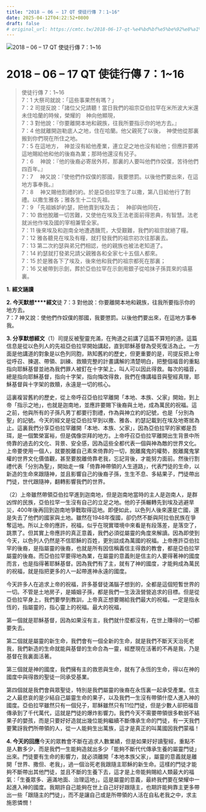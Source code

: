 ```yaml
---
title: "2018 – 06 – 17 QT 使徒行傳 7：1~16"
date: 2025-04-12T04:22:52+0800
draft: false
# original_url: https://cmtc.tw/2018-06-17-qt-%e4%bd%bf%e5%be%92%e8%a1%8c%e5%82%b3-7%ef%bc%9a116
---
```


![2018 – 06 – 17 QT 使徒行傳 7：1\~16](/images/qt.jpg   "2018 – 06 – 17 QT 使徒行傳 7：1\~16")

# 2018 – 06 – 17 QT 使徒行傳 7：1\~16

> 使徒行傳 7：1\~16  
> 7：1 大祭司就說：「這些事果然有嗎？」  
> 7：2 司提反說：「諸位父兄請聽！當日我們的祖宗亞伯拉罕在米所波大米還未住哈蘭的時候，榮耀的　神向他顯現，  
> 7：3 對他說：『你要離開本地和親族，往我所要指示你的地方去。』  
> 7：4 他就離開迦勒底人之地，住在哈蘭。他父親死了以後，　神使他從那裏搬到你們現在所住之地。  
> 7：5 在這地方，　神並沒有給他產業，連立足之地也沒有給他；但應許要將這地賜給他和他的後裔為業；那時他還沒有兒子。  
> 7：6 　神說：『他的後裔必寄居外邦，那裏的人要叫他們作奴僕，苦待他們四百年。』  
> 7：7 　神又說：『使他們作奴僕的那國，我要懲罰。以後他們要出來，在這地方事奉我。』  
> 7：8 　神又賜他割禮的約。於是亞伯拉罕生了以撒，第八日給他行了割禮。以撒生雅各；雅各生十二位先祖。  
> 7：9 「先祖嫉妒約瑟，把他賣到埃及去；　神卻與他同在，  
> 7：10 救他脫離一切苦難，又使他在埃及王法老面前得恩典，有智慧。法老就派他作埃及國的宰相兼管全家。  
> 7：11 後來埃及和迦南全地遭遇饑荒，大受艱難，我們的祖宗就絕了糧。  
> 7：12 雅各聽見在埃及有糧，就打發我們的祖宗初次往那裏去。  
> 7：13 第二次約瑟與弟兄們相認，他的親族也被法老知道了。  
> 7：14 約瑟就打發弟兄請父親雅各和全家七十五個人都來。  
> 7：15 於是雅各下了埃及，後來他和我們的祖宗都死在那裏；  
> 7：16 又被帶到示劍，葬於亞伯拉罕在示劍用銀子從哈抹子孫買來的墳墓裏。

**1.** **經文誦讀**

**2. 今天默想****經文**徒 7：3 對他說：你要離開本地和親族，往我所要指示你的地方去。  
7：7 神又說：使他們作奴僕的那國，我要懲罰。以後他們要出來，在這地方事奉我。

**3. 分享默想經文**（1）司提反被聖靈充滿，在殉道之前講了這篇不算短的道。這篇信息是從以色列人的先祖亞伯拉罕開始講起，直到耶穌基督為受死復活為止。一方面是他講道的對象是以色列同胞，熟知舊約的歷史，但更重要的是，司提反把上帝從呼召、揀選、帶領、訓練、救贖完整的計畫講解的清楚明白，把整個福音的重點指向耶穌基督並祂為我們罪人被釘在十字架上，叫人可以因此得救。每次的福音，總是指向耶穌基督，指向十字架，指向悔改得救，我們在傳講福音與聖經真理，耶穌基督與十字架的救贖，永遠是一切的核心。

這裏複習舊約的歷史，從上帝呼召亞伯拉罕離開「本地、本族、父家」開始，到上帝「指示之地」，也就是迦南地，並應許要賜下後裔與土地，成為萬民的祝福。這之前，他與所有的子孫凡男丁都要行割禮，作為與神立約的記號，也是「分別為聖」的記號。今天的經文是從亞伯拉罕到以撒、雅各、約瑟記載到在埃及地寄居為止。這裏我們分享亞伯拉罕離開「本地、本族、父家」，因為亞伯拉罕的家鄉是吾珥，是一個繁榮富裕，但是偶像崇拜的地方。上帝呼召亞伯拉罕離開出生背景中所倚靠的過去的文化、背景、安全感，因為這些全都代表一個與神為敵的世界文化。上帝要使用一個人，就要脫離自己素來倚靠的一切，脫離魔鬼的權勢，脫離魔鬼掌權的世界文化價值觀，甚至要脫離倚靠老我，忘記背後，才能努力面前。然後行割禮代表「分別為聖」，開始走一條「倚靠神帶領的人生道路」，代表門徒的生命，以新造的生命來跟隨神，並且影響自己的後裔子孫，生生不息、多結果子，門徒帶出門徒，世代跟隨神，翻轉影響我們的世界。

（2）上帝雖然帶領亞伯拉罕進到迦南地，但是迦南地當時的主人是迦南人，是群凶悍的民族，亞伯拉罕一生沒有自己的立足之地。他的子孫輾轉先到埃及逃避旱災，400年後再回到迦南地爭戰取得這地。即便如此，以色列人後來還是亡國，還是失去了他們的國家與土地。雖然在1948年復國，卻仍然不斷與阿拉伯民族在爭奪這地。所以上帝的應許，祝福，似乎在現實環境中來看是有段落差，是落空了，跳票了。但其實上帝應許的真正意義，我們必須從屬靈的角度來解讀。因為即使到今天，以色列人仍然是不信耶穌的百姓，更別談成為萬國的祝福。上帝應許亞伯拉罕的後裔，是指屬靈的後裔，也就是所有因信稱義信主得救的教會，都是亞伯拉罕屬靈的後裔。而亞伯拉罕要得地為業，在屬靈的意義則是信主的人要得著神的國度而言，也是指得著耶穌基督。因為我們有了主，就有了神的國度，才能夠成為萬民的祝福，就是指把更多的人一起帶進神永遠的國度。

今天許多人在追求上帝的祝福，許多基督徒滿腦子想到的，全都是這個短暫世界的一切。不管是土地房子，是婚姻子孫，都是我們一生汲汲營營追求的目標。但是從亞伯拉罕身上，我們要學到教訓，上帝真正想要賜給我們最大的祝福，一定是指永恆的，指屬靈的，指心靈上的祝福。最大的祝福，

第一個就是耶穌基督，因為如果沒有主，我們就什麼都沒有，在世上賺得的一切都要失去。

第二個就是屬靈的新生命，我們會有一個全新的生命，就是我們不斷天天治死老我，我們新造的生命就能與基督的生命合為一靈，經歷現在活著的不再是我，乃是基督在我裏面活著。

第三個就是神的國度，我們擁有主的救恩與生命，就有了永恆的生命，得以在神的國度中與得救的聖徒一同承受基業。

第四個就是我們會與眾聖徒，特別是我們屬靈的後裔在永恆裏一起承受產業。信主之人最悲哀的是少結自己屬靈生命的果子，以及我們一生沒有帶領什麼人進入神的國度。亞伯拉罕雖然只有一個兒子，耶穌雖然只有11位門徒，但是少數人卻把福音傳承到了千代萬代，這就是門徒的爆炸影響力。我們今天不需要帶領很多軟弱不結果子的嬰孩，而是只要好好造就出幾位能夠繼續不斷傳承生命的門徒，有一天我們要驚訝我們所帶領的人，從一人能夠生出萬族，這才是真正的叫萬國因我們蒙福！

**4. 今天的回應**今天的眾教會不斷在追求人數業績，但是如果好好讀聖經，重點不是人數多少，而是我們一生能夠造就出多少「能夠不斷代代傳承生養的屬靈門徒」出來。門徒要有生命的影響力，就必須離開「本地本族父家」，屬靈的意義就是離開「世界、撒但、老我」，過一個治死老我跟隨主耶穌的新生命。這樣的門徒才能夠不斷帶出其他門徒，並且不斷的生養下去，這才是上帝能夠賜給人類最大的福氣：「生養眾多、遍滿地面、治理這地」。這是屬靈的意義，最終我們要在榮耀中一起進入神的國度。我期許自己能夠在世上自己好好跟隨主，也期許能夠靠主更多帶出一些「跟隨主的門徒」，而不是讓自己或是所帶領的人活在自私老我之中，求主施恩憐憫！